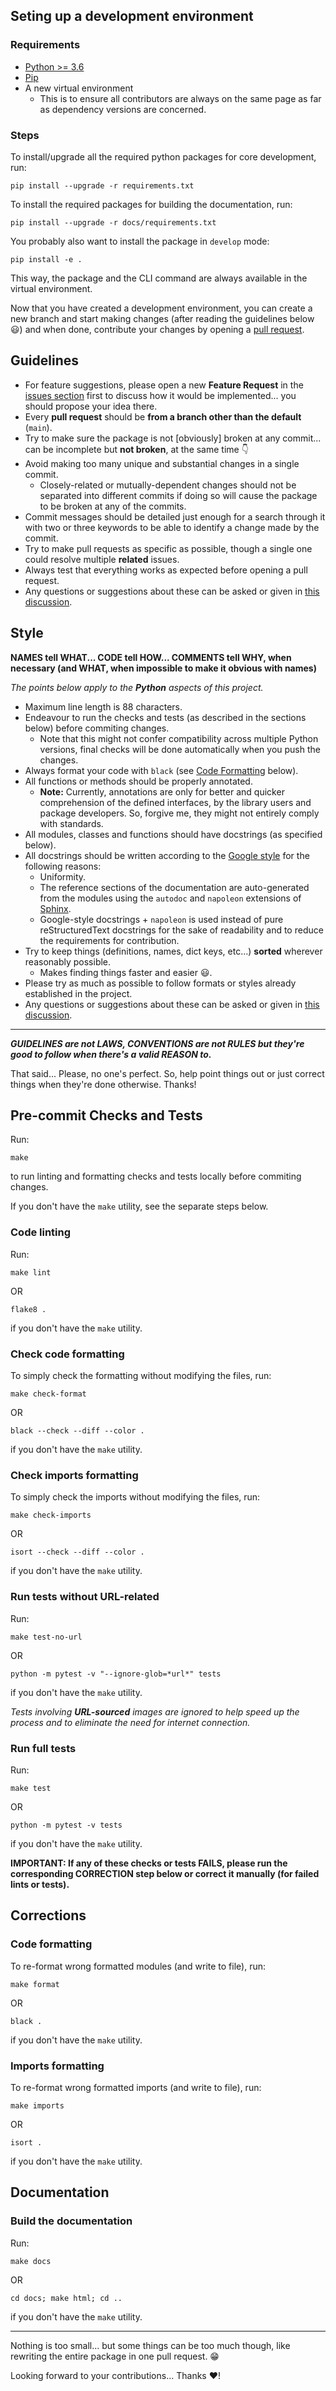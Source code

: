## Seting up a development environment

### Requirements
- [Python >= 3.6](https://www.python.org/)
- [Pip](https://pip.pypa.io/en/stable/installation/)
- A new virtual environment
  - This is to ensure all contributors are always on the same page as far as dependency versions are concerned.

### Steps
To install/upgrade all the required python packages for core development, run:

```shell
pip install --upgrade -r requirements.txt
```

To install the required packages for building the documentation, run:

```shell
pip install --upgrade -r docs/requirements.txt
```

You probably also want to install the package in `develop` mode:

```shell
pip install -e .
```
This way, the package and the CLI command are always available in the virtual environment.

Now that you have created a development environment, you can create a new branch and start making changes (after reading the guidelines below :smiley:) and when done, contribute your changes by opening a [pull request](https://github.com/AnonymouX47/term-img/pulls).


## Guidelines
- For feature suggestions, please open a new **Feature Request** in the [issues section](https://github.com/AnonymouX47/term-img/issues) first to discuss how it would be implemented... you should propose your idea there.
- Every **pull request** should be **from a branch other than the default** (`main`).
- Try to make sure the package is not [obviously] broken at any commit... can be incomplete but **not broken**, at the same time :point_down:
- Avoid making too many unique and substantial changes in a single commit.
  - Closely-related or mutually-dependent changes should not be separated into different commits if doing so will cause the package to be broken at any of the commits.
- Commit messages should be detailed just enough for a search through it with two or three keywords to be able to identify a change made by the commit.
- Try to make pull requests as specific as possible, though a single one could resolve multiple **related** issues.
- Always test that everything works as expected before opening a pull request.
- Any questions or suggestions about these can be asked or given in [this discussion](https://github.com/AnonymouX47/term-img/discussions/9).


## Style
**NAMES tell WHAT... CODE tell HOW... COMMENTS tell WHY, when necessary (and WHAT, when impossible to make it obvious with names)**

_The points below apply to the **Python** aspects of this project._

- Maximum line length is 88 characters.
- Endeavour to run the checks and tests (as described in the sections below) before commiting changes.
  - Note that this might not confer compatibility across multiple Python versions, final checks will be done automatically when you push the changes.
- Always format your code with `black` (see [Code Formatting](#code-formatting) below).
- All functions or methods should be properly annotated.
  - **Note:** Currently, annotations are only for better and quicker comprehension of the defined interfaces, by the library users and package developers. So, forgive me, they might not entirely comply with standards.
- All modules, classes and functions should have docstrings (as specified below).
- All docstrings should be written according to the [Google style](https://github.com/google/styleguide/blob/gh-pages/pyguide.md#38-comments-and-docstrings) for the following reasons:
  - Uniformity.
  - The reference sections of the documentation are auto-generated from the modules using the `autodoc` and `napoleon` extensions of [Sphinx](https://www.sphinx-doc.org/en/master/).
  - Google-style docstrings + `napoleon` is used instead of pure reStructuredText docstrings for the sake of readability and to reduce the requirements for contribution.
- Try to keep things (definitions, names, dict keys, etc...) **sorted** wherever reasonably possible.
  - Makes finding things faster and easier :smiley:.
- Please try as much as possible to follow formats or styles already established in the project.
- Any questions or suggestions about these can be asked or given in [this discussion](https://github.com/AnonymouX47/term-img/discussions/7).

* * *

**_GUIDELINES are not LAWS, CONVENTIONS are not RULES but they're good to follow when there's a valid REASON to._**

That said... Please, no one's perfect. So, help point things out or just correct things when they're done otherwise.
Thanks!


## Pre-commit Checks and Tests

Run:

```shell
make
```
to run linting and formatting checks and tests locally before commiting changes.

If you don't have the `make` utility, see the separate steps below.

### Code linting
Run:

```shell
make lint
```
OR

```shell
flake8 .
```
if you don't have the `make` utility.

### Check code formatting
To simply check the formatting without modifying the files, run:

```shell
make check-format
```
OR

```shell
black --check --diff --color .
```
if you don't have the `make` utility.

### Check imports formatting
To simply check the imports without modifying the files, run:

```shell
make check-imports
```
OR

```shell
isort --check --diff --color .
```
if you don't have the `make` utility.

### Run tests without URL-related
Run:

```shell
make test-no-url
```
OR

```shell
python -m pytest -v "--ignore-glob=*url*" tests
```
if you don't have the `make` utility.

*Tests involving **URL-sourced** images are ignored to help speed up the process and to eliminate the need for internet connection.*

### Run full tests
Run:

```shell
make test
```
OR

```shell
python -m pytest -v tests
```
if you don't have the `make` utility.

**IMPORTANT: If any of these checks or tests FAILS, please run the corresponding CORRECTION step below or correct it manually (for failed lints or tests).**


## Corrections

### Code formatting
To re-format wrong formatted modules (and write to file), run:

```shell
make format
```
OR

```shell
black .
```
if you don't have the `make` utility.

### Imports formatting
To re-format wrong formatted imports (and write to file), run:

```shell
make imports
```
OR

```shell
isort .
```
if you don't have the `make` utility.


## Documentation

### Build the documentation
Run:

```shell
make docs
```
OR

```shell
cd docs; make html; cd ..
```
if you don't have the `make` utility.

* * *

Nothing is too small... but some things can be too much though, like rewriting the entire package in one pull request. :grin:

Looking forward to your contributions... Thanks :heart:!

